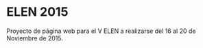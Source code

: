 ﻿ELEN 2015
=========

Proyecto de página web para el V ELEN a realizarse del 16 al 20 de Noviembre de 2015.
